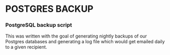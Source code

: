 # POSTGRES BACKUP
### PostgreSQL backup script
This was written with the goal of generating nightly backups of our Postgres databases and generating a log file which would get emailed daily to a given recipient.
